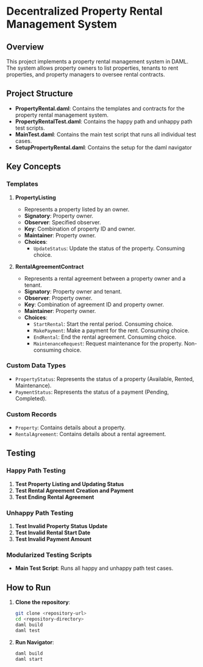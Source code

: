 # Decentralized Property Rental Management System

## Overview

This project implements a property rental management system in DAML. The system allows property owners to list properties, tenants to rent properties, and property managers to oversee rental contracts.

## Project Structure

- **PropertyRental.daml**: Contains the templates and contracts for the property rental management system.
- **PropertyRentalTest.daml**: Contains the happy path and unhappy path test scripts.
- **MainTest.daml**: Contains the main test script that runs all individual test cases.
- **SetupPropertyRental.daml**: Contains the setup for the daml navigator 
## Key Concepts

### Templates

1. **PropertyListing**
    - Represents a property listed by an owner.
    - **Signatory**: Property owner.
    - **Observer**: Specified observer.
    - **Key**: Combination of property ID and owner.
    - **Maintainer**: Property owner.
    - **Choices**:
        - `UpdateStatus`: Update the status of the property. Consuming choice.

2. **RentalAgreementContract**
    - Represents a rental agreement between a property owner and a tenant.
    - **Signatory**: Property owner and tenant.
    - **Observer**: Property owner.
    - **Key**: Combination of agreement ID and property owner.
    - **Maintainer**: Property owner.
    - **Choices**:
        - `StartRental`: Start the rental period. Consuming choice.
        - `MakePayment`: Make a payment for the rent. Consuming choice.
        - `EndRental`: End the rental agreement. Consuming choice.
        - `MaintenanceRequest`: Request maintenance for the property. Non-consuming choice.

### Custom Data Types

- `PropertyStatus`: Represents the status of a property (Available, Rented, Maintenance).
- `PaymentStatus`: Represents the status of a payment (Pending, Completed).

### Custom Records

- `Property`: Contains details about a property.
- `RentalAgreement`: Contains details about a rental agreement.

## Testing

### Happy Path Testing

1. **Test Property Listing and Updating Status**
2. **Test Rental Agreement Creation and Payment**
3. **Test Ending Rental Agreement**

### Unhappy Path Testing

1. **Test Invalid Property Status Update**
2. **Test Invalid Rental Start Date**
3. **Test Invalid Payment Amount**

### Modularized Testing Scripts

- **Main Test Script**: Runs all happy and unhappy path test cases.

## How to Run

1. **Clone the repository**:
   ```bash
   git clone <repository-url>
   cd <repository-directory>
   daml build
   daml test
2. **Run Navigator**:
   ```bash
   daml build
   daml start
